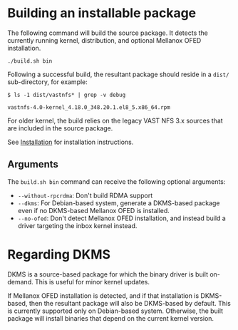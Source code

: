 # Building an installable package

The following command will build the source package. It detects the currently
running kernel, distribution, and optional Mellanox OFED installation.
```
./build.sh bin
```

Following a successful build, the resultant package should reside in a `dist/`
sub-directory, for example:

```
$ ls -1 dist/vastnfs* | grep -v debug

vastnfs-4.0-kernel_4.18.0_348.20.1.el8_5.x86_64.rpm
```

For older kernel, the build relies on the legacy VAST NFS 3.x sources
that are included in the source package.

See [Installation](../INSTALL.md) for installation instructions.


## Arguments

The `build.sh bin` command can receive the following optional arguments:

* `--without-rpcrdma`: Don't build RDMA support
* `--dkms`: For Debian-based system, generate a DKMS-based package even if
no DKMS-based Mellanox OFED is installed.
* `--no-ofed`: Don't detect Mellanox OFED installation, and instead build a driver
targeting the inbox kernel instead.


# Regarding DKMS

DKMS is a source-based package for which the binary driver is built on-demand.
This is useful for minor kernel updates.

If Mellanox OFED installation is detected, and if that installation is
DKMS-based, then the resultant package will also be DKMS-based by default. This
is currently supported only on Debian-based system. Otherwise, the built package
will install binaries that depend on the current kernel version.
